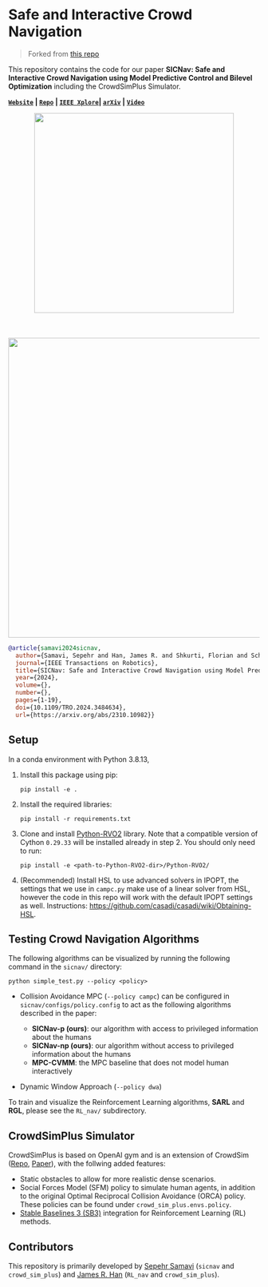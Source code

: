 # Safe and Interactive Crowd Navigation

> Forked from [this repo ](https://github.com/sepsamavi/safe-interactive-crowdnav)

This repository contains the code for our paper **SICNav: Safe and Interactive Crowd Navigation using Model Predictive Control and Bilevel Optimization** including the CrowdSimPlus Simulator.

**[`Website`](http://sepehr.fyi/projects/sicnav) | [`Repo`](https://github.com/sepsamavi/safe-interactive-crowdnav) | [`IEEE Xplore`](https://ieeexplore.ieee.org/document/10726864)| [`arXiv`](https://arxiv.org/abs/2310.10982) | [`Video`](https://tiny.cc/sicnav_overview)**

<p align="center">
    <img style="padding: 0px 0 50px 0" src="./docs/problem_overview_rasterized.png" width="400">
    <img src="./docs/case_1_vid.gif" width="600">
</p>


```bibtex
@article{samavi2024sicnav,
  author={Samavi, Sepehr and Han, James R. and Shkurti, Florian and Schoellig, Angela P.},
  journal={IEEE Transactions on Robotics}, 
  title={SICNav: Safe and Interactive Crowd Navigation using Model Predictive Control and Bilevel Optimization}, 
  year={2024},
  volume={},
  number={},
  pages={1-19},  
  doi={10.1109/TRO.2024.3484634},
  url={https://arxiv.org/abs/2310.10982}}
```



## Setup
In a conda environment with Python 3.8.13,

1. Install this package using pip:
    ```
    pip install -e .
    ```
2. Install the required libraries:
    ````
    pip install -r requirements.txt
    ````
3. Clone and install [Python-RVO2](https://github.com/sybrenstuvel/Python-RVO2) library. Note that a compatible version of Cython `0.29.33` will be installed already in step 2. You should only need to run:
    ```
    pip install -e <path-to-Python-RVO2-dir>/Python-RVO2/
    ```

4. (Recommended) Install HSL to use advanced solvers in IPOPT, the settings that we use in `campc.py` make use of a linear solver from HSL, however the code in this repo will work with the default IPOPT settings as well. Instructions: https://github.com/casadi/casadi/wiki/Obtaining-HSL.

## Testing Crowd Navigation Algorithms

The following algorithms can be visualized by running the following command in the `sicnav/` directory:
```
python simple_test.py --policy <policy>
```

- Collision Avoidance MPC (`--policy campc`) can be configured in `sicnav/configs/policy.config` to act as the following algorithms described in the paper:
    - **SICNav-p (ours)**: our algorithm with access to privileged information about the humans
    - **SICNav-np (ours)**: our algorithm without access to privileged information about the humans
    - **MPC-CVMM**: the MPC baseline that does not model human interactively

- Dynamic Window Approach (`--policy dwa`)

To train and visualize the Reinforcement Learning algorithms, **SARL** and **RGL**, please see the `RL_nav/` subdirectory.

## CrowdSimPlus Simulator

CrowdSimPlus is based on OpenAI gym and is an extension of CrowdSim ([Repo](https://github.com/vita-epfl/CrowdNav), [Paper](https://arxiv.org/abs/1809.08835)), with the follwing added features:
- Static obstacles to allow for more realistic dense scenarios.
- Social Forces Model (SFM) policy to simulate human agents, in addition to the original Optimal Reciprocal Collision Avoidance (ORCA) policy. These policies can be found under `crowd_sim_plus.envs.policy`.
- [Stable Baselines 3 (SB3)](https://stable-baselines3.readthedocs.io/en/master/) integration for Reinforcement Learning (RL) methods.

## Contributors

This repository is primarily developed by [Sepehr Samavi](https://github.com/sepsamavi) (`sicnav` and `crowd_sim_plus`) and [James R. Han](https://github.com/james-r-han) (`RL_nav` and `crowd_sim_plus`).
